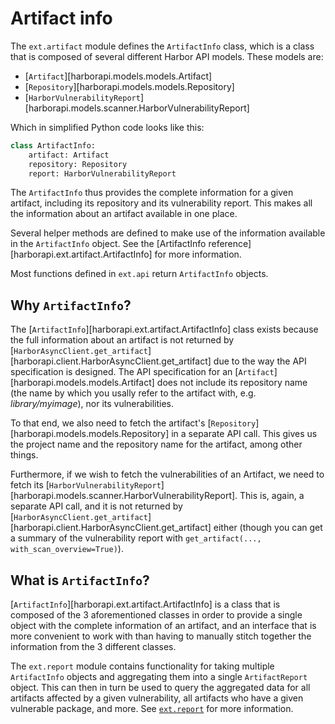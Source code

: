 # Artifact info

The `ext.artifact` module defines the `ArtifactInfo` class, which is a class that is composed of several different Harbor API models. These models are:

* [`Artifact`][harborapi.models.models.Artifact]
* [`Repository`][harborapi.models.models.Repository]
* [`HarborVulnerabilityReport`][harborapi.models.scanner.HarborVulnerabilityReport]

Which in simplified Python code looks like this:

```py
class ArtifactInfo:
    artifact: Artifact
    repository: Repository
    report: HarborVulnerabilityReport
```

The `ArtifactInfo` thus provides the complete information for a given artifact, including its repository and its vulnerability report. This makes all the information about an artifact available in one place.

Several helper methods are defined to make use of the information available in the `ArtifactInfo` object. See the [ArtifactInfo reference][harborapi.ext.artifact.ArtifactInfo] for more information.

Most functions defined in `ext.api` return `ArtifactInfo` objects.


## Why `ArtifactInfo`?

The [`ArtifactInfo`][harborapi.ext.artifact.ArtifactInfo] class exists because the full information about an artifact is not returned by [`HarborAsyncClient.get_artifact`][harborapi.client.HarborAsyncClient.get_artifact] due to the way the API specification is designed. The API specification for an [`Artifact`][harborapi.models.models.Artifact] does not include its repository name (the name by which you usally refer to the artifact with, e.g. _library/myimage_), nor its vulnerabilities.

To that end, we also need to fetch the artifact's [`Repository`][harborapi.models.models.Repository] in a separate API call. This gives us the project name and the repository name for the artifact, among other things.

Furthermore, if we wish to fetch the vulnerabilities of an Artifact, we need to fetch its [`HarborVulnerabilityReport`][harborapi.models.scanner.HarborVulnerabilityReport]. This is, again, a separate API call, and it is not returned by [`HarborAsyncClient.get_artifact`][harborapi.client.HarborAsyncClient.get_artifact] either (though you can get a summary of the vulnerability report with `get_artifact(..., with_scan_overview=True)`).

## What is `ArtifactInfo`?

[`ArtifactInfo`][harborapi.ext.artifact.ArtifactInfo] is a class that is composed of the 3 aforementioned classes in order to provide a single object with the complete information of an artifact, and an interface that is more convenient to work with than having to manually stitch together the information from the 3 different classes.

The `ext.report` module contains functionality for taking multiple `ArtifactInfo` objects and aggregating them into a single `ArtifactReport` object. This can then in turn be used to query the aggregated data for all artifacts affected by a given vulnerability, all artifacts who have a given vulnerable package, and more. See [`ext.report`](./report.md) for more information.
